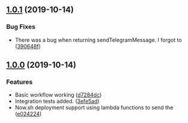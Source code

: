 ## [1.0.1](https://github.com/AlanVerbner/haiku-by-the-sea/compare/1.0.0...1.0.1) (2019-10-14)


### Bug Fixes

* There was a bug when returning sendTelegramMessage. I forgot to ([390648f](https://github.com/AlanVerbner/haiku-by-the-sea/commit/390648f))

## [1.0.0](https://github.com/AlanVerbner/haiku-by-the-sea/compare/d7284dc...1.0.0) (2019-10-14)

### Features

* Basic workflow working ([d7284dc](https://github.com/AlanVerbner/haiku-by-the-sea/commit/d7284dc))
* Integration tests added. ([3efe5ad](https://github.com/AlanVerbner/haiku-by-the-sea/commit/3efe5ad))
* Now.sh deployment support using lambda functions to send the ([e024224](https://github.com/AlanVerbner/haiku-by-the-sea/commit/e024224))


